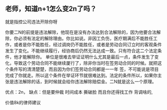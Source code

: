 ## 老师，知道n+1怎么变2n了吗？

就是指控公司违法开除你呀


你要二N的前提是违法解除，他现在是没有办法达到合法解除的，因为他要合法解除，你必须有法定的解除理由。你比如说。非因工负伤，医疗期满后不能胜任工作，或者是你不能胜任，经过调岗仍不能胜任，或者是劳动合同订立时的客观条件发生了变化。不能继续履行，经协商后仍然无法达成一致。只有符合这二个法定条件，他才能解除你。
单位是很难去举证证明什么尤其是最后一点，条件发生了变化，导致这个劳动合同不能继续厦行了，除非你当时在签劳动合同的时候。就把这个条件写的清清楚楚，而且因为你们签劳动合同都是一一年 签，不可能说是项目完成了你就走。所以这个条件在举证环节就很难达到。法定的条件所以，如果你主张是违法解除的话，到时候就会给你违法解除赔偿金。二N就是这么一个原理。

优点：2n，
缺点：但是要仲裁 时间成本 撕破脸 而且你还得找工作 背调啥的,  

价值8k的律师建议
